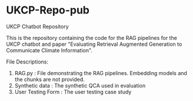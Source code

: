 # UKCP-Repo-pub
UKCP Chatbot Repository

This is the repository containing the code for the RAG pipelines for the UKCP chatbot and paper "Evaluating Retrieval Augmented Generation to Communicate Climate
Information". 

File Descriptions:

1. RAG.py : File demonstrating the RAG pipelines. Embedding models and the chunks are not provided.
2. Synthetic data : The synthetic QCA used in evaluation
3. User Testing Form : The user testing case study
